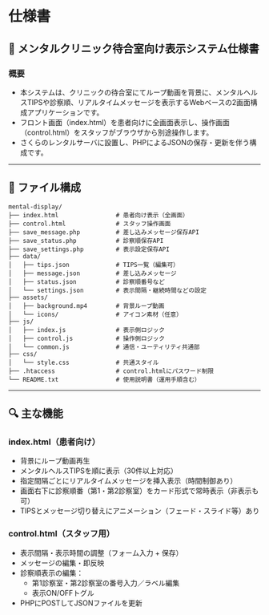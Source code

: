 # 仕様書

## 🏥 メンタルクリニック待合室向け表示システム仕様書

### 概要
- 本システムは、クリニックの待合室にてループ動画を背景に、メンタルヘルスTIPSや診察順、リアルタイムメッセージを表示するWebベースの2画面構成アプリケーションです。
- フロント画面（index.html）を患者向けに全画面表示し、操作画面（control.html）をスタッフがブラウザから別途操作します。
- さくらのレンタルサーバに設置し、PHPによるJSONの保存・更新を伴う構成です。

---

## 🔧 ファイル構成

```
mental-display/
├── index.html                # 患者向け表示（全画面）
├── control.html              # スタッフ操作画面
├── save_message.php          # 差し込みメッセージ保存API
├── save_status.php           # 診察順保存API
├── save_settings.php         # 表示設定保存API
├── data/
│   ├── tips.json             # TIPS一覧（編集可）
│   ├── message.json          # 差し込みメッセージ
│   ├── status.json           # 診察順番号など
│   └── settings.json         # 表示間隔・継続時間などの設定
├── assets/
│   ├── background.mp4        # 背景ループ動画
│   └── icons/                # アイコン素材（任意）
├── js/
│   ├── index.js              # 表示側ロジック
│   ├── control.js            # 操作側ロジック
│   └── common.js             # 通信・ユーティリティ共通部
├── css/
│   └── style.css             # 共通スタイル
├── .htaccess                 # control.htmlにパスワード制限
└── README.txt                # 使用説明書（運用手順含む）
```

---

## 🔍 主な機能

### index.html（患者向け）
- 背景にループ動画再生
- メンタルヘルスTIPSを順に表示（30件以上対応）
- 指定間隔ごとにリアルタイムメッセージを挿入表示（時間制御あり）
- 画面右下に診察順番（第1・第2診察室）をカード形式で常時表示（非表示も可）
- TIPSとメッセージ切り替えにアニメーション（フェード・スライド等）あり

### control.html（スタッフ用）
- 表示間隔・表示時間の調整（フォーム入力 + 保存）
- メッセージの編集・即反映
- 診察順表示の編集：
  - 第1診察室・第2診察室の番号入力／ラベル編集
  - 表示ON/OFFトグル
- PHPにPOSTしてJSONファイルを更新
